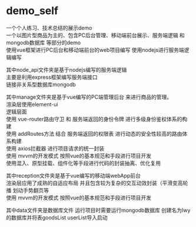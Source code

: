 # demo_self
一个个人练习、技术总结的展示demo</br>
一个以图片型商品为主的、包含PC后台管理、移动端前台展示、服务端逻辑 和 mongodb数据库 等部分的demo</br>
使用vue框架进行PC后台和移动端前台的web项目编写  使用nodejs进行服务端逻辑编写</br>

其中node_api文件夹是基于nodejs编写的服务端逻辑</br>
主要是利用express框架编写服务端接口</br>
链接非关系型数据库mongodb</br>

其中manage文件夹是基于vue编写的PC端管理后台 来进行商品的管理。</br>
渲染层使用element-ui</br>
逻辑层面</br>
使用 vue-router路由守卫 和 服务端返回的身份令牌 进行多级身份鉴权体系的构建</br>
使用 addRoutes方法 结合 服务端返回的权限表 进行动态的安全性较高的路由体系构建</br>
使用 axios拦截器 进行项目请求的统一封装</br>
使用 mvvm的开发模式 按照vue的基本规范和手段进行项目开发</br>
使用混入、原型挂载、组件化等手段进行代码的封装抽离、优化复用</br>

其中reception文件夹是基于vue编写的移动端webApp前台</br>
渲染层应用了成熟的自适应布局 并且包含较为复杂的交互动效封装（平滑变高轮播 划动手势翻页等</br>
使用 mvvm的开发模式 按照vue的基本规范和手段进行项目开发</br>

其中data文件夹是数据库文件 运行项目时需要运行mongodb数据库 创建名为lwy的数据库并将表goodsList userList导入启动
